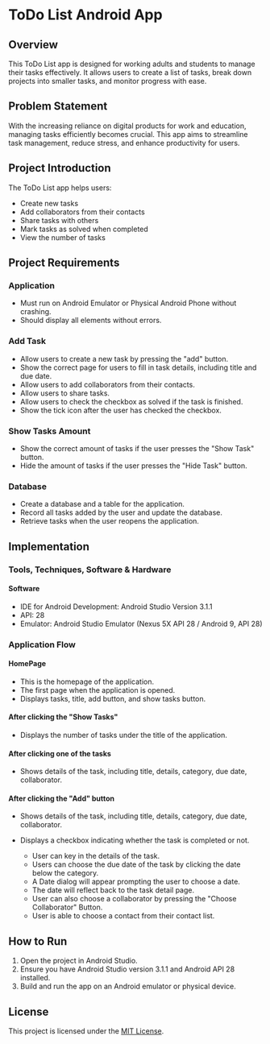 # ToDo List Android App

## Overview

This ToDo List app is designed for working adults and students to manage their tasks effectively. It allows users to create a list of tasks, break down projects into smaller tasks, and monitor progress with ease.

## Problem Statement

With the increasing reliance on digital products for work and education, managing tasks efficiently becomes crucial. This app aims to streamline task management, reduce stress, and enhance productivity for users.

## Project Introduction

The ToDo List app helps users:
- Create new tasks
- Add collaborators from their contacts
- Share tasks with others
- Mark tasks as solved when completed
- View the number of tasks

## Project Requirements

### Application

- Must run on Android Emulator or Physical Android Phone without crashing.
- Should display all elements without errors.

### Add Task

- Allow users to create a new task by pressing the "add" button.
- Show the correct page for users to fill in task details, including title and due date.
- Allow users to add collaborators from their contacts.
- Allow users to share tasks.
- Allow users to check the checkbox as solved if the task is finished.
- Show the tick icon after the user has checked the checkbox.

### Show Tasks Amount

- Show the correct amount of tasks if the user presses the "Show Task" button.
- Hide the amount of tasks if the user presses the "Hide Task" button.

### Database

- Create a database and a table for the application.
- Record all tasks added by the user and update the database.
- Retrieve tasks when the user reopens the application.


## Implementation

### Tools, Techniques, Software & Hardware

#### Software

- IDE for Android Development: Android Studio Version 3.1.1
- API: 28
- Emulator: Android Studio Emulator (Nexus 5X API 28 / Android 9, API 28)


### Application Flow

#### HomePage

- This is the homepage of the application.
- The first page when the application is opened.
- Displays tasks, title, add button, and show tasks button.

#### After clicking the "Show Tasks"

- Displays the number of tasks under the title of the application.

#### After clicking one of the tasks

- Shows details of the task, including title, details, category, due date, collaborator.

#### After clicking the "Add" button

- Shows details of the task, including title, details, category, due date, collaborator.
- Displays a checkbox indicating whether the task is completed or not.

  - User can key in the details of the task.
  - Users can choose the due date of the task by clicking the date below the category.
  - A Date dialog will appear prompting the user to choose a date.
  - The date will reflect back to the task detail page.
  - User can also choose a collaborator by pressing the "Choose Collaborator" Button.
  - User is able to choose a contact from their contact list.

## How to Run

1. Open the project in Android Studio.
2. Ensure you have Android Studio version 3.1.1 and Android API 28 installed.
3. Build and run the app on an Android emulator or physical device.

## License

This project is licensed under the [MIT License](LICENSE).


